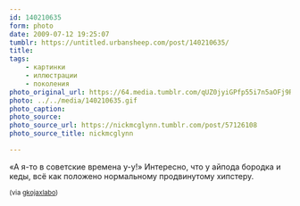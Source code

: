 ```yaml
---
id: 140210635
form: photo
date: 2009-07-12 19:25:07
tumblr: https://untitled.urbansheep.com/post/140210635/
title:
tags:
    - картинки
    - иллюстрации
    - поколения
photo_original_url: https://64.media.tumblr.com/qUZ0jyiGPfp55i7n5aOFj9Ryo1_640.gif
photo: ../../media/140210635.gif
photo_caption:
photo_source:
photo_source_url: https://nickmcglynn.tumblr.com/post/57126108
photo_source_title: nickmcglynn

---
```


<p>«А я-то в советские времена у-у!» Интересно, что у айпода бородка и кеды, всё как положено нормальному продвинутому хипстеру.</p>

<p><small>(via <a href="http://gkojaxlabo.tumblr.com/post/138707452">gkojaxlabo</a>)</small></p>
